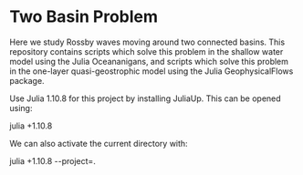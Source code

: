 # Two Basin Problem

Here we study Rossby waves moving around two connected basins. This repository contains scripts which solve this problem in the shallow water model using the Julia Oceananigans, and scripts which solve this problem in the one-layer quasi-geostrophic model using the Julia GeophysicalFlows package.

Use Julia 1.10.8 for this project by installing JuliaUp. This can be opened using:

julia +1.10.8

We can also activate the current directory with:

julia +1.10.8 --project=.
